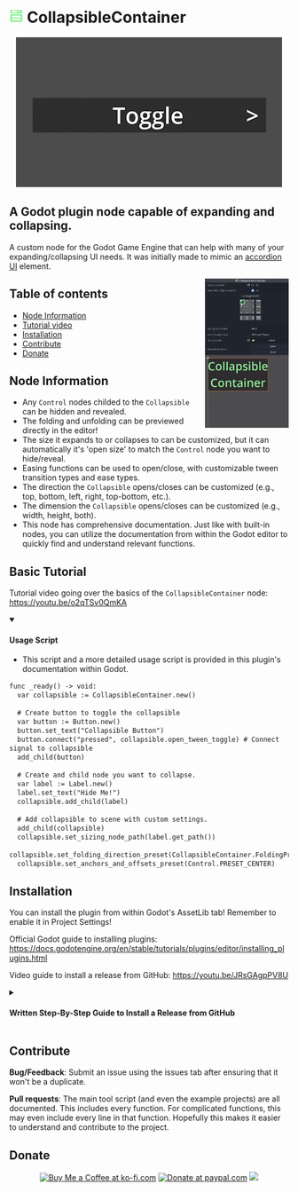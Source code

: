 # <img src="addons/collapsible_container/collapsible_elements/collapsible_container.svg" alt="header" width="25" style="padding-top: 20px;"/> CollapsibleContainer

<p align="center">
  <img src=".github/images/CollapsibleContainer_OpeningClosing.gif" alt="OpeningClosing in Game gif" />
</p>

## A Godot plugin node capable of expanding and collapsing.

A custom node for the Godot Game Engine that can help with many of your expanding/collapsing UI needs. It was initially made to mimic an [accordion UI](https://en.wikipedia.org/wiki/Accordion_(GUI)) element.

  <img align="right" width="30%" src=".github/images/1.0.0%20showcase.gif" alt="OpeningClosing in Editor gif" />
  
  ## Table of contents
* [Node Information](#node-information)
* [Tutorial video](#basic-tutorial-video)
* [Installation](#installation)
* [Contribute](#contribute)
* [Donate](#donate)
<!-- * [Known Issues](#known-issues) -->

## Node Information
* Any `Control` nodes childed to the `Collapsible` can be hidden and revealed.
* The folding and unfolding can be previewed directly in the editor!
* The size it expands to or collapses to can be customized, but it can automatically it's 'open size' to match the `Control` node you want to hide/reveal.
* Easing functions can be used to open/close, with customizable tween transition types and ease types.
* The direction the `Collapsible` opens/closes can be customized (e.g., top, bottom, left, right, top-bottom, etc.).
* The dimension the `Collapsible` opens/closes can be customized (e.g., width, height, both).
* This node has comprehensive documentation. Just like with built-in nodes, you can utilize the documentation from within the Godot editor to quickly find and understand relevant functions.

## Basic Tutorial

Tutorial video going over the basics of the `CollapsibleContainer` node: <https://youtu.be/o2qTSv0QmKA>

<details open>
  <summary><h4>Usage Script</h4></summary>

* This script and a more detailed usage script is provided in this plugin's documentation within Godot.

```GD
func _ready() -> void:
  var collapsible := CollapsibleContainer.new()
  
  # Create button to toggle the collapsible
  var button := Button.new()
  button.set_text("Collapsible Button")
  button.connect("pressed", collapsible.open_tween_toggle) # Connect signal to collapsible
  add_child(button)
  
  # Create and child node you want to collapse.
  var label := Label.new()
  label.set_text("Hide Me!")
  collapsible.add_child(label)
  
  # Add collapsible to scene with custom settings.
  add_child(collapsible)
  collapsible.set_sizing_node_path(label.get_path())
  collapsible.set_folding_direction_preset(CollapsibleContainer.FoldingPreset.PRESET_TOP_WIDE)
  collapsible.set_anchors_and_offsets_preset(Control.PRESET_CENTER)
```
</details>

## Installation

You can install the plugin from within Godot's AssetLib tab! Remember to enable it in Project Settings!

Official Godot guide to installing plugins: <https://docs.godotengine.org/en/stable/tutorials/plugins/editor/installing_plugins.html>

Video guide to install a release from GitHub: <https://youtu.be/JRsGAgpPV8U>
 
<details close>
  <summary><h4>Written Step-By-Step Guide to Install a Release from GitHub</h4></summary>
  
  1. In the [releases section](https://github.com/ArshvirGoraya/Godot-Collapsible-Container/releases), find the release which corresponds with your Godot version. If a Godot version is not listed, this plugin likely does not work in that Godot version.
  2. Download the .zip file from the release which corresponds with your Godot version.
  3. Open your Godot project.
  4. Unzip the "addons" folder from the downloaded .zip file into the project's "res://" directory.
  5. Enable the plugin: Projects -> Project Settings -> Plugins -> Click enable on the CollapsibleContainer plugin.
  6. Done! You can now add the CollapsibleContainer node into your scene tree.
</details>

## Contribute
**Bug/Feedback**: Submit an issue using the issues tab after ensuring that it won't be a duplicate.

**Pull requests**: The main tool script (and even the example projects) are all documented. This includes every function. For complicated functions, this may even include every line in that function. Hopefully this makes it easier to understand and contribute to the project.

## Donate
<p align="center">
  <a href='https://ko-fi.com/Z8Z6NP272' target='_blank'><img width='30%' src='https://storage.ko-fi.com/cdn/kofi2.png?v=3' alt='Buy Me a Coffee at ko-fi.com' /></a>
  <a href='https://www.paypal.com/donate/?hosted_button_id=6898PNAVV5QRC' target='_blank'><img width='30%' src='https://github.com/user-attachments/assets/0b96763f-b586-4abb-9d42-216aab7ccb20' alt='Donate at paypal.com' /></a>
  <a href='https://github.com/sponsors/ArshvirGoraya' target='_blank'><img width='30%' src='https://github.com/user-attachments/assets/0e5debd6-531b-463a-a67a-e55e85102ddc'/></a>
</p>
